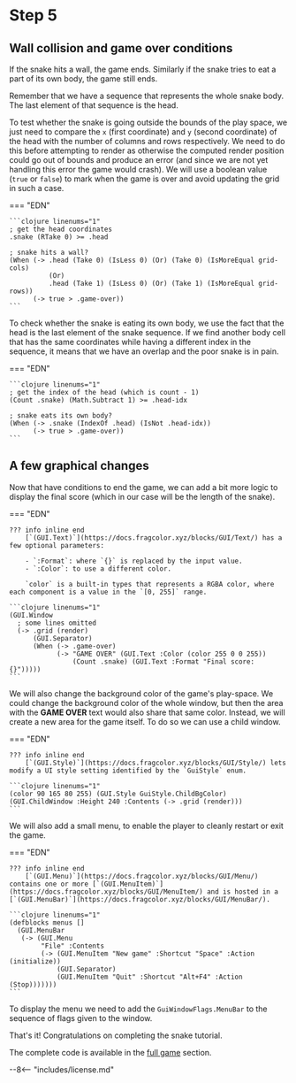 # Step 5

## Wall collision and game over conditions

If the snake hits a wall, the game ends. Similarly if the snake tries to eat a part of its own body, the game still ends.

Remember that we have a sequence that represents the whole snake body. The last element of that sequence is the head.

To test whether the snake is going outside the bounds of the play space, we just need to compare the `x` (first coordinate) and `y` (second coordinate) of the head with the number of columns and rows respectively. We need to do this before attempting to render as otherwise the computed render position could go out of bounds and produce an error (and since we are not yet handling this error the game would crash). We will use a boolean value (`true` or `false`) to mark when the game is over and avoid updating the grid in such a case.

=== "EDN"

    ```clojure linenums="1"
    ; get the head coordinates
    .snake (RTake 0) >= .head

    ; snake hits a wall?
    (When (-> .head (Take 0) (IsLess 0) (Or) (Take 0) (IsMoreEqual grid-cols)
              (Or)
              .head (Take 1) (IsLess 0) (Or) (Take 1) (IsMoreEqual grid-rows))
          (-> true > .game-over))
    ```

To check whether the snake is eating its own body, we use the fact that the head is the last element of the snake sequence. If we find another body cell that has the same coordinates while having a different index in the sequence, it means that we have an overlap and the poor snake is in pain.

=== "EDN"

    ```clojure linenums="1"
    ; get the index of the head (which is count - 1)
    (Count .snake) (Math.Subtract 1) >= .head-idx

    ; snake eats its own body?
    (When (-> .snake (IndexOf .head) (IsNot .head-idx))
          (-> true > .game-over))
    ```

## A few graphical changes

Now that have conditions to end the game, we can add a bit more logic to display the final score (which in our case will be the length of the snake).

=== "EDN"

    ??? info inline end
        [`(GUI.Text)`](https://docs.fragcolor.xyz/blocks/GUI/Text/) has a few optional parameters:

        - `:Format`: where `{}` is replaced by the input value.
        - `:Color`: to use a different color.

        `color` is a built-in types that represents a RGBA color, where each component is a value in the `[0, 255]` range.

    ```clojure linenums="1"
    (GUI.Window
      ; some lines omitted
      (-> .grid (render)
          (GUI.Separator)
          (When (-> .game-over)
                (-> "GAME OVER" (GUI.Text :Color (color 255 0 0 255))
                    (Count .snake) (GUI.Text :Format "Final score: {}")))))
    ```

We will also change the background color of the game's play-space. We could change the background color of the whole window, but then the area with the **GAME OVER** text  would also share that same color. Instead, we will create a new area for the game itself. To do so we can use a child window.

=== "EDN"

    ??? info inline end
        [`(GUI.Style)`](https://docs.fragcolor.xyz/blocks/GUI/Style/) lets modify a UI style setting identified by the `GuiStyle` enum.

    ```clojure linenums="1"
    (color 90 165 80 255) (GUI.Style GuiStyle.ChildBgColor)
    (GUI.ChildWindow :Height 240 :Contents (-> .grid (render)))
    ```

We will also add a small menu, to enable the player to cleanly restart or exit the game.

=== "EDN"

    ??? info inline end
        [`(GUI.Menu)`](https://docs.fragcolor.xyz/blocks/GUI/Menu/) contains one or more [`(GUI.MenuItem)`](https://docs.fragcolor.xyz/blocks/GUI/MenuItem/) and is hosted in a [`(GUI.MenuBar)`](https://docs.fragcolor.xyz/blocks/GUI/MenuBar/).

    ```clojure linenums="1"
    (defblocks menus []
      (GUI.MenuBar
       (-> (GUI.Menu
            "File" :Contents
            (-> (GUI.MenuItem "New game" :Shortcut "Space" :Action (initialize))
                (GUI.Separator)
                (GUI.MenuItem "Quit" :Shortcut "Alt+F4" :Action (Stop)))))))
    ```

To display the menu we need to add the `GuiWindowFlags.MenuBar` to the sequence of flags given to the window.

That's it! Congratulations on completing the snake tutorial.

The complete code is available in the [full game](../full-game/index.md) section.

--8<-- "includes/license.md"
